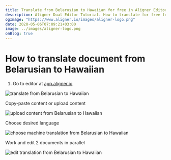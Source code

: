 ```yaml
---
title: Translate from Belarusian to Hawaiian for free in Aligner Editor
description: Aligner Dual Editor Tutorial. How to translate for free from Belarusian to Hawaiian. Aligner is multilingual document management platform. 
ogImage: "https://www.aligner.io/images/aligner-logo.png"
date: 2020-05-06T07:09:21+03:00
image: ../images/aligner-logo.png
onBlog: true
---
```


# How to translate document from Belarusian to Hawaiian

1. Go to editor at [app.aligner.io](https://app.aligner.io "Aligner App web page")

![translate from Belarusian to Hawaiian](../aligner-blank-editor.png "translate from Belarusian to Hawaiian")

Copy-paste content or upload content

![upload content from Belarusian to Hawaiian](../aligner-uploaded-document.png "upload content from Belarusian to Hawaiian")

Choose desired language

![choose machine translation from Belarusian to Hawaiian](../aligner-language-dropdown.png "choose machine translation from Belarusian to Hawaiian")

Work and edit 2 documents in parallel

![edit translation from Belarusian to Hawaiian](../aligner-double-sitded-editor.png "edit translation from Belarusian to Hawaiian")

